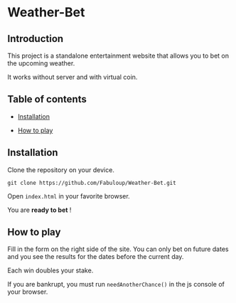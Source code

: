 # Weather-Bet

## Introduction

This project is a standalone entertainment website that allows you to bet on the upcoming weather.

It works without server and with virtual coin.

## Table of contents

<!--ts-->

* [Installation](#installation)
* [How to play](#how-to-play)
  
  <!--te-->

## Installation

Clone the repository on your device.

```batch
git clone https://github.com/Fabuloup/Weather-Bet.git
```

Open `index.html` in your favorite browser.

You are **ready to bet** !

## How to play

Fill in the form on the right side of the site. You can only bet on future dates and you see the results for the dates before the current day.

Each win doubles your stake.

If you are bankrupt, you must run `needAnotherChance()` in the js console of your browser.
